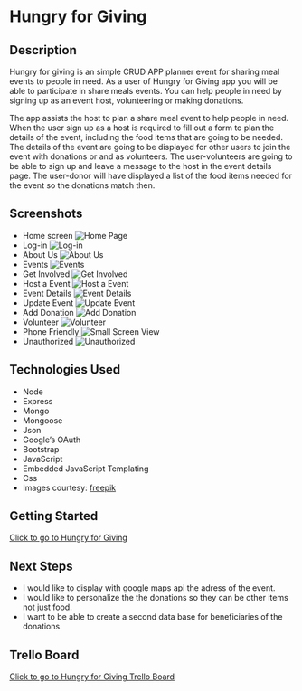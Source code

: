 # Hungry for Giving
## Description
Hungry for giving is an simple CRUD APP planner event for sharing meal events to people in need. As a user of Hungry for Giving app you will be able to participate in share meals events. You can help people in need by signing up as an event host, volunteering or making donations. 

The app assists the host to plan a share meal event to help people in need. When the user sign up as a host is required to fill out a form to plan the details of the event, including the food items that are going to be needed.  The  details of the event are going to be displayed for other users to join the event with donations or and as volunteers. The user-volunteers are going to be able to sign up and leave a message to the host in the event details page. The user-donor will have displayed a list of the food items needed for the event so the donations match then.

## Screenshots
- Home screen 
![Home Page](public/images/screen-shots/home-page.png)
- Log-in 
![Log-in](public/images/screen-shots/log-in.png)
- About Us 
![About Us](public/images/screen-shots/about-us.png)
- Events 
![Events](public/images/screen-shots/events.png)
- Get Involved
![Get Involved](public/images/screen-shots/get-involved.png)
- Host a Event
![Host a Event](public/images/screen-shots/host-event.png)
- Event Details
![Event Details](public/images/screen-shots/details.png)
- Update Event
![Update Event](public/images/screen-shots/update.png)
- Add Donation
![Add Donation](public/images/screen-shots/add-donation.png)
- Volunteer
![Volunteer](public/images/screen-shots/volunteer.png)
- Phone Friendly
![Small Screen View](public/images/screen-shots/small-screen.png)
- Unauthorized
![Unauthorized](public/images/screen-shots/unauthorized.png)
## Technologies Used
- Node
- Express
- Mongo
- Mongoose
- Json
- Google’s OAuth 
- Bootstrap
- JavaScript
- Embedded JavaScript Templating
- Css
- Images courtesy: [freepik](https://www.freepik.com/")

## Getting Started
[Click to go to Hungry for Giving](https://hungryforgiving.fly.dev/)

## Next Steps
- I would like to display with google maps api the adress of the event.
- I would like to personalize the the donations so they can be other items not just food.
- I want to be able to create a second data base for beneficiaries of the donations. 

## Trello Board
[Click to go to Hungry for Giving Trello Board](https://trello.com/b/B8U2ZYhv/hungry-for-giving-project-2)